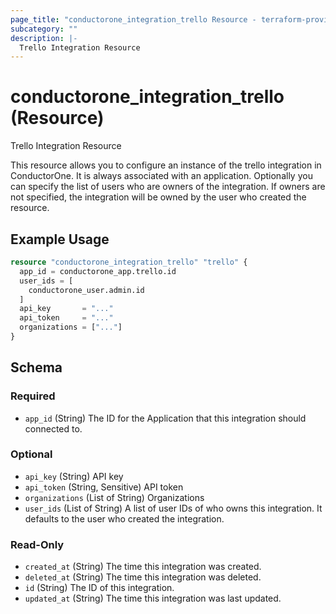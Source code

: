 ```yaml
---
page_title: "conductorone_integration_trello Resource - terraform-provider-conductorone"
subcategory: ""
description: |-
  Trello Integration Resource
---
```


# conductorone_integration_trello (Resource)

Trello Integration Resource

This resource allows you to configure an instance of the trello integration in ConductorOne.
It is always associated with an application. Optionally you can specify the list of users who are owners of the integration.
If owners are not specified, the integration will be owned by the user who created the resource.

## Example Usage

```terraform
resource "conductorone_integration_trello" "trello" {
  app_id = conductorone_app.trello.id
  user_ids = [
    conductorone_user.admin.id
  ]
  api_key       = "..."
  api_token     = "..."
  organizations = ["..."]
}
```

<!-- schema generated by tfplugindocs -->
## Schema

### Required

- `app_id` (String) The ID for the Application that this integration should connected to.

### Optional

- `api_key` (String) API key
- `api_token` (String, Sensitive) API token
- `organizations` (List of String) Organizations
- `user_ids` (List of String) A list of user IDs of who owns this integration. It defaults to the user who created the integration.

### Read-Only

- `created_at` (String) The time this integration was created.
- `deleted_at` (String) The time this integration was deleted.
- `id` (String) The ID of this integration.
- `updated_at` (String) The time this integration was last updated.

